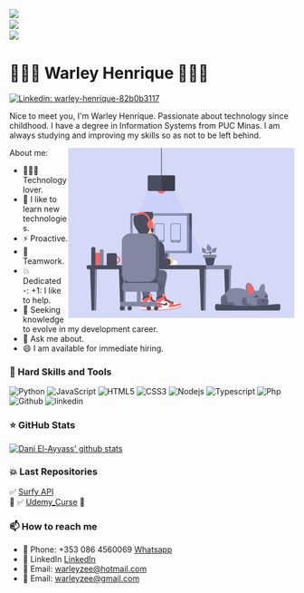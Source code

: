 ![](https://komarev.com/ghpvc/?username=warleyzee&color=36b812)<br>
![](https://img.shields.io/github/followers/warleyzee?style=social)<br>
![](https://img.shields.io/github/stars/warleyzee?style=social)<br>


# 👨🏽‍💻 Warley Henrique 👨🏽‍💻
[![Linkedin: warley-henrique-82b0b3117](https://img.shields.io/badge/-Warley%20Henrique-blue?style=flat-square&logo=Linkedin&logoColor=white&link=https://www.linkedin.com/in/warley-henrique-82b0b3117/)](https://www.linkedin.com/in/warley-henrique-82b0b3117/)

Nice to meet you, I'm Warley Henrique.
Passionate about technology since childhood. I have a degree in Information Systems from PUC Minas.
I am always studying and improving my skills so as not to be left behind. 

About me:
<img align = "right" alt = "GIF" src = "dev2.gif" width = "400px" />
- 👨🏽‍💻 Technology lover.
- 📘 I like to learn new technologies.
- ⚡ Proactive.
- 👫 Teamwork.
- 💥 Dedicated
-: +1: I like to help.
- 💼 Seeking knowledge to evolve in my development career.
- 💬 Ask me about.
- 😄 I am available for immediate hiring. 

### 💼 Hard Skills and Tools

<p align="left"> 
   <img src="https://icongr.am/devicon/python-original.svg?size=48&color=currentColor" alt="Python"/> 
  <img src="https://icongr.am/devicon/javascript-original.svg?size=40&color=currentColor" alt="JavaScript"/> 
  <img src="https://icongr.am/devicon/html5-original-wordmark.svg?size=48&color=currentColor" alt="HTML5"/> 
  <img src="https://icongr.am/devicon/css3-original-wordmark.svg?size=48&color=currentColor" alt="CSS3"/>
  <img src="https://icongr.am/devicon/nodejs-original.svg?size=48&color=currentColor" alt="Nodejs"/>
  <img src="https://icongr.am/devicon/typescript-original.svg?size=48&color=currentColor" alt="Typescript"/>
  <img src="https://icongr.am/devicon/postgresql-original.svg?size=48&color=currentColor" alt="Php"/> 
  <img src="https://icongr.am/devicon/github-original-wordmark.svg?size=48&color=currentColor" alt="Github"/> 
  <img src="https://icongr.am/devicon/linkedin-original-wordmark.svg?size=48&color=currentColor" alt="linkedin"/>
</p>

### ⭐ GitHub Stats 
[![Dani El-Ayyass' github stats](https://github-readme-stats.vercel.app/api?username=warleyzee&show_icons=true)](https://github.com/anuraghazra/github-readme-stats)

### 💥 Last Repositories
  ✅ <a href="https://github.com/warleyzee/surfy_API">Surfy API</a><br> 🌊
  ✅ <a href ="https://github.com/warleyzee/Udemy_Curse"> Udemy_Curse</a> 📘

### 📫 How to reach me

- :iphone:  Phone: +353 086 4560069 [Whatsapp](https://api.whatsapp.com/send?phone=3530864560069&text=Hi%20there!)
- 👨 LinkedIn [LinkedIn](https://www.linkedin.com/in/dayyass/)
- 📧 Email: warleyzee@hotmail.com
- 📧 Email: warleyzee@gmail.com



